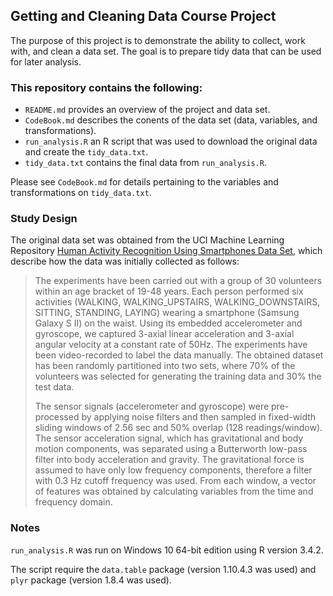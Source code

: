 ## Getting and Cleaning Data Course Project

The purpose of this project is to demonstrate the ability to collect, work with, and clean a data set. The goal is to prepare tidy data that can be used for later analysis.

### This repository contains the following:

- `README.md` provides an overview of the project and data set.
- `CodeBook.md` describes the conents of the data set (data, variables, and transformations).
- `run_analysis.R` an R script that was used to download the original data and create the `tidy_data.txt`.
- `tidy_data.txt` contains the final data from `run_analysis.R`.

Please see `CodeBook.md` for details pertaining to the variables and transformations on `tidy_data.txt`.

### Study Design

The original data set was obtained from the UCI Machine Learning Repository [Human Activity Recognition Using Smartphones Data Set](http://archive.ics.uci.edu/ml/datasets/Human+Activity+Recognition+Using+Smartphones), which describe how the data was initially collected as follows:

>The experiments have been carried out with a group of 30 volunteers within an age bracket of 19-48 years. Each person performed six activities (WALKING, WALKING_UPSTAIRS, WALKING_DOWNSTAIRS, SITTING, STANDING, LAYING) wearing a smartphone (Samsung Galaxy S II) on the waist. Using its embedded accelerometer and gyroscope, we captured 3-axial linear acceleration and 3-axial angular velocity at a constant rate of 50Hz. The experiments have been video-recorded to label the data manually. The obtained dataset has been randomly partitioned into two sets, where 70% of the volunteers was selected for generating the training data and 30% the test data. 
>
>The sensor signals (accelerometer and gyroscope) were pre-processed by applying noise filters and then sampled in fixed-width sliding windows of 2.56 sec and 50% overlap (128 readings/window). The sensor acceleration signal, which has gravitational and body motion components, was separated using a Butterworth low-pass filter into body acceleration and gravity. The gravitational force is assumed to have only low frequency components, therefore a filter with 0.3 Hz cutoff frequency was used. From each window, a vector of features was obtained by calculating variables from the time and frequency domain.

### Notes

`run_analysis.R` was run on Windows 10 64-bit edition using R version 3.4.2.

The script require the `data.table` package (version 1.10.4.3 was used) and `plyr` package (version 1.8.4 was used).